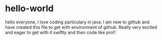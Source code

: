# hello-world
hello everyone,
I love coding particulary in java. I am new to github and have created this file to get with environment of github. Really very excited and eager to get with it swiftly and then code like pro!! 
